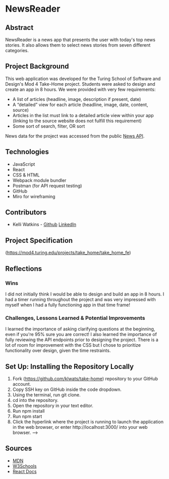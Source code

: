 # NewsReader
## Abstract
NewsReader is a news app that presents the user with today's top news stories. It also allows them to select news stories from seven different categories.
## Project Background
This web application was developed for the Turing School of Software and Design's Mod 4 Take-Home project. Students were asked to design and create an app in 8 hours. We were provided with very few requirements: 

- A list of articles (headline, image, description if present, date)
- A “detailed” view for each article (headline, image, date, content, source)
- Articles in the list must link to a detailed article view within your app (linking to the source website does not fulfill this requirement)
- Some sort of search, filter, OR sort

News data for the project was accessed from the public [News API](https://newsapi.org/). 
## Technologies
  - JavaScript
  - React
  - CSS & HTML
  - Webpack module bundler
  - Postman (for API request testing)
  - GitHub
  - Miro for wireframing
## Contributors
  - Kelli Watkins - [Github](https://github.com/klwats) [LinkedIn](https://www.linkedin.com/in/kelli-watkins-1b73418b/)
  
## Project Specification
(https://mod4.turing.edu/projects/take_home/take_home_fe)
## Reflections
### Wins
I did not initially think I would be able to design and build an app in 8 hours. I had a timer running throughout the project and was very impressed with myself when I had a fully functioning app in that time frame!

### Challenges, Lessons Learned & Potential Improvements
I learned the importance of asking clarifying questions at the beginning, even if you're 95% sure you are correct! I also learned the importance of fully reviewing the API endpoints prior to designing the project. There is a lot of room for improvement with the CSS but I chose to prioritize functionality over design, given the time restraints.
## Set Up: Installing the Repository Locally
1. Fork (https://github.com/klwats/take-home) repository to your GitHub account.
1. Copy SSH key on GitHub inside the code dropdown.
1. Using the terminal, run git clone.
1. cd into the repository.
1. Open the repository in your text editor.
1. Run npm install
1. Run npm start
1. Click the hyperlink where the project is running to launch the application in the web browser, or enter http://localhost:3000/ into your web browser. -->


## Sources
  - [MDN](http://developer.mozilla.org/en-US/)
  - [W3Schools](https://www.w3schools.com/)
  - [React Docs](https://reactjs.org/docs/getting-started.html)
  




